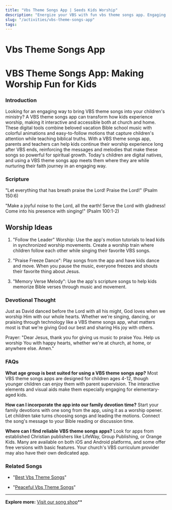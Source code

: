 ```yaml
---
title: "Vbs Theme Songs App | Seeds Kids Worship"
description: "Energize your VBS with fun vbs theme songs app. Engaging worship music and activities for summer children's ministry."
slug: "/activities/vbs-theme-songs-app"
tags:
---
```


# Vbs Theme Songs App

# VBS Theme Songs App: Making Worship Fun for Kids

### Introduction
Looking for an engaging way to bring VBS theme songs into your children's ministry? A VBS theme songs app can transform how kids experience worship, making it interactive and accessible both at church and home. These digital tools combine beloved vacation Bible school music with colorful animations and easy-to-follow motions that capture children's attention while teaching biblical truths. With a VBS theme songs app, parents and teachers can help kids continue their worship experience long after VBS ends, reinforcing the messages and melodies that make these songs so powerful for spiritual growth. Today's children are digital natives, and using a VBS theme songs app meets them where they are while nurturing their faith journey in an engaging way.

### Scripture
"Let everything that has breath praise the Lord! Praise the Lord!" (Psalm 150:6)

"Make a joyful noise to the Lord, all the earth! Serve the Lord with gladness! Come into his presence with singing!" (Psalm 100:1-2)

## Worship Ideas
1. "Follow the Leader" Worship: Use the app's motion tutorials to lead kids in synchronized worship movements. Create a worship train where children follow each other while singing their favorite VBS songs.

2. "Praise Freeze Dance": Play songs from the app and have kids dance and move. When you pause the music, everyone freezes and shouts their favorite thing about Jesus.

3. "Memory Verse Melody": Use the app's scripture songs to help kids memorize Bible verses through music and movement.

### Devotional Thought
Just as David danced before the Lord with all his might, God loves when we worship Him with our whole hearts. Whether we're singing, dancing, or praising through technology like a VBS theme songs app, what matters most is that we're giving God our best and sharing His joy with others.

Prayer: "Dear Jesus, thank you for giving us music to praise You. Help us worship You with happy hearts, whether we're at church, at home, or anywhere else. Amen."

### FAQs
**What age group is best suited for using a VBS theme songs app?**
Most VBS theme songs apps are designed for children ages 4-12, though younger children can enjoy them with parent supervision. The interactive elements and visual aids make them especially engaging for elementary-aged kids.

**How can I incorporate the app into our family devotion time?**
Start your family devotions with one song from the app, using it as a worship opener. Let children take turns choosing songs and leading the motions. Connect the song's message to your Bible reading or discussion time.

**Where can I find reliable VBS theme songs apps?**
Look for apps from established Christian publishers like LifeWay, Group Publishing, or Orange Kids. Many are available on both iOS and Android platforms, and some offer free versions with basic features. Your church's VBS curriculum provider may also have their own dedicated app.

### Related Songs

- "[Best Vbs Theme Songs](/activities/best-vbs-theme-songs/)"

- "[Peaceful Vbs Theme Songs](/activities/peaceful-vbs-theme-songs/)"

---

**Explore more:** [Visit our song shop](https://seedskidsworship.com/shop)**

<!-- Schema Markup -->
<script type="application/ld+json">
{
  "@context": "https://schema.org",
  "@type": "MusicRecording",
  "name": "Vbs Theme Songs App",
  "byArtist": {
    "@type": "MusicGroup",
    "name": "Seeds Kids Worship"
  },
  "isFamilyFriendly": true,
  "url": "https://seedskidsworship.com/activities/vbs-theme-songs-app/"
}
</script>